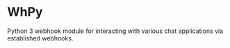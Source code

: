 # WhPy

Python 3 webhook module for interacting with various chat applications via established webhooks.

